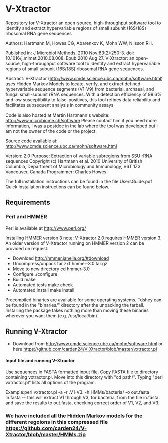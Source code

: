 # V-Xtractor
Repository for V-Xtractor an open-source, high-throughput software tool to identify and extract hypervariable regions of small subunit (16S/18S) ribosomal RNA gene sequences

Authors: Hartmann M, Howes CG, Abarenkov K, Mohn WW, Nilsson RH.

Published in:
J Microbiol Methods. 2010 Nov;83(2):250-3. doi: 10.1016/j.mimet.2010.08.008. Epub 2010 Aug 27.
V-Xtractor: an open-source, high-throughput software tool to identify and extract hypervariable regions of small subunit (16S/18S) ribosomal RNA gene sequences.

Abstract:
V-Xtractor (http://www.cmde.science.ubc.ca/mohn/software.html) uses Hidden Markov Models to locate, verify, and extract defined hypervariable sequence segments (V1-V9) from bacterial, archaeal, and fungal small-subunit rRNA sequences. With a detection efficiency of 99.6% and low susceptibility to false-positives, this tool refines data reliability and facilitates subsequent analysis in community assays


Code is also hosted at Martin Hartmann's website: http://www.microbiome.ch/software
Please contact him if you need more information, I was a postdoc in the lab where the tool was developed but I am not the owner of the code or the project.


Source code available at:
http://www.cmde.science.ubc.ca/mohn/software.html


Version: 2.0
Purpose: Extraction of variable subregions from SSU rRNA sequences
Copyright (c) Hartmann et al. 2010
University of British Columbia, Department of Microbiology
and Immunology, V6T 1Z3 Vancouver, Canada
Programmer: Charles Howes

The full installation instructions can be found in the file UsersGuide.pdf
Quick installation instructions can be found below.


## Requirements
### Perl and HMMER

Perl is available at http://www.perl.org/

Installing HMMER version 3
note: V-Xtractor 2.0 requires HMMER version 3. An older version of
V-Xtractor running on HMMER version 2 can be provided on request.

 - Download			http://hmmer.janelia.org/#download  
 - Uncompress/unpack		tar zxf hmmer-3.0.tar.gz
 - Move to new directory	cd hmmer-3.0
 - Configure			./configure
 - Build			make
 - Automated tests		make check
 - Automated install		make install

Precompiled binaries are available for some operating systems. Tdshey can be found in the "binaries/" directory after the unpacking the tarball. Installing the package takes nothing more than moving these binaries wherever you want them (e.g. /usr/local/bin).


## Running V-Xtractor

 - Download	from http://www.cmde.science.ubc.ca/mohn/software.html or here https://github.com/carden24/V-Xtractor/blob/master/vxtractor.pl

#### Input file and running V-Xtractor

Use sequences in FASTA formatted input file. Copy FASTA file to directory containing vxtractor.pl. Move into this directory with "cd path/". Typing "perl vxtractor.pl" lists all options of the program.

Example:perl vxtractor.pl -a -r .V1-V3. -h HMMs/bacteria/ -o out.fasta  in.fasta
 -- this will extract V1 through V3, for bacteria, from the file in.fasta and
    save the results to out.fasta, checking correct order of V1, V2, and V3.

### We have included all the Hidden Markov models for the different regoions in this compressed file https://github.com/carden24/V-Xtractor/blob/master/HMMs.zip
